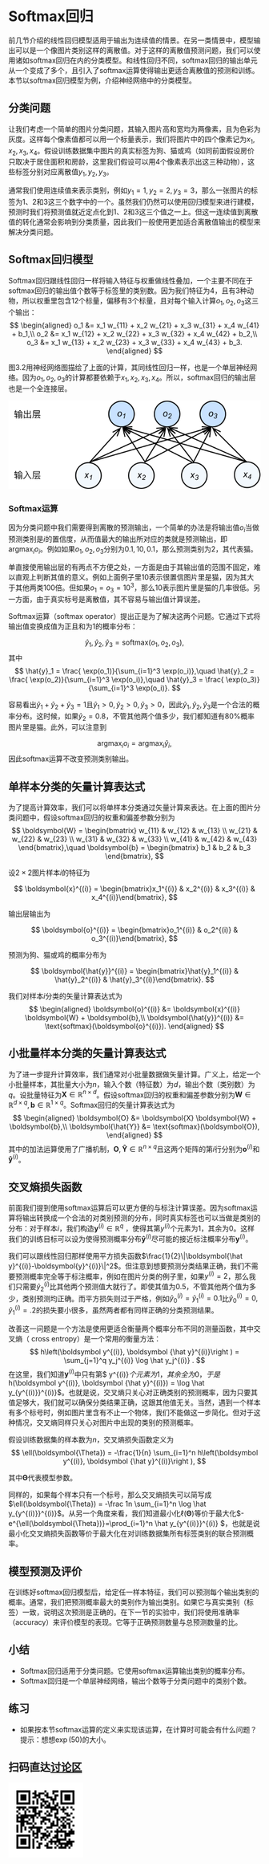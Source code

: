 # Softmax回归

前几节介绍的线性回归模型适用于输出为连续值的情景。在另一类情景中，模型输出可以是一个像图片类别这样的离散值。对于这样的离散值预测问题，我们可以使用诸如softmax回归在内的分类模型。和线性回归不同，softmax回归的输出单元从一个变成了多个，且引入了softmax运算使得输出更适合离散值的预测和训练。本节以softmax回归模型为例，介绍神经网络中的分类模型。


## 分类问题

让我们考虑一个简单的图片分类问题，其输入图片高和宽均为两像素，且为色彩为灰度。这样每个像素值都可以用一个标量表示，我们将图片中的四个像素记为$x_1, x_2, x_3, x_4$。假设训练数据集中图片的真实标签为狗、猫或鸡（如同前面假设房价只取决于居住面积和房龄，这里我们假设可以用4个像素表示出这三种动物），这些标签分别对应离散值$y_1, y_2, y_3$。

通常我们使用连续值来表示类别，例如$y_1=1, y_2=2, y_3=3$，那么一张图片的标签为1、2和3这三个数字中的一个。虽然我们仍然可以使用回归模型来进行建模，预测时我们将预测值就近定点化到1、2和3这三个值之一上。但这一连续值到离散值的转化通常会影响到分类质量，因此我们一般使用更加适合离散值输出的模型来解决分类问题。

## Softmax回归模型

Softmax回归跟线性回归一样将输入特征与权重做线性叠加，一个主要不同在于softmax回归的输出值个数等于标签里的类别数。因为我们特征为4，且有3种动物，所以权重里包含12个标量，偏移有3个标量，且对每个输入计算$o_1, o_2, o_3$这三个输出：
$$
\begin{aligned}
o_1 &= x_1 w_{11} + x_2 w_{21} + x_3 w_{31} + x_4 w_{41} + b_1,\\
o_2 &= x_1 w_{12} + x_2 w_{22} + x_3 w_{32} + x_4 w_{42} + b_2,\\
o_3 &= x_1 w_{13} + x_2 w_{23} + x_3 w_{33} + x_4 w_{43} + b_3.
\end{aligned}
$$

图3.2用神经网络图描绘了上面的计算，其同线性回归一样，也是一个单层神经网络。因为$o_1, o_2, o_3$的计算都要依赖于$x_1, x_2, x_3, x_4$。所以，softmax回归的输出层也是一个全连接层。

![Softmax回归是一个单层神经网络。](../img/softmaxreg.svg)

### Softmax运算

因为分类问题中我们需要得到离散的预测输出，一个简单的办法是将输出值$o_i$当做预测类别是$i$的置信度，从而值最大的输出所对应的类就是预测输出，即$\operatorname*{argmax}_i o_i$。例如如果$o_1,o_2,o_3$分别为$0.1,10,0.1$，那么预测类别为2，其代表猫。

单直接使用输出层的有两点不方便之处，一方面是由于其输出值的范围不固定，难以直观上判断其值的意义。例如上面例子里10表示很置信图片里是猫，因为其大于其他两类100倍。但如果$o_1=o_3=10^3$，那么10表示图片里是猫的几率很低。另一方面，由于真实标号是离散值，其不容易与输出值计算误差。

Softmax运算（softmax operator）提出正是为了解决这两个问题。它通过下式将输出值变换成值为正且和为1的概率分布：

$$
\hat{y}_1, \hat{y}_2, \hat{y}_3 = \text{softmax}(o_1, o_2, o_3),
$$
其中
$$
\hat{y}_1 = \frac{ \exp(o_1)}{\sum_{i=1}^3 \exp(o_i)},\quad
\hat{y}_2 = \frac{ \exp(o_2)}{\sum_{i=1}^3 \exp(o_i)},\quad
\hat{y}_3 = \frac{ \exp(o_3)}{\sum_{i=1}^3 \exp(o_i)}.
$$

容易看出$\hat{y}_1 + \hat{y}_2 + \hat{y}_3 = 1$且$\hat{y}_1 > 0, \hat{y}_2 > 0, \hat{y}_3 > 0$，因此$\hat{y}_1, \hat{y}_2, \hat{y}_3$是一个合法的概率分布。这时候，如果$\hat y_2=0.8$，不管其他两个值多少，我们都知道有80%概率图片里是猫。此外，可以注意到

$$
\operatorname*{argmax}_i o_i = \operatorname*{argmax}_i \hat y_i,
$$
因此softmax运算不改变预测类别输出。

## 单样本分类的矢量计算表达式

为了提高计算效率，我们可以将单样本分类通过矢量计算来表达。在上面的图片分类问题中，假设softmax回归的权重和偏差参数分别为
$$
\boldsymbol{W} = 
\begin{bmatrix}
    w_{11} & w_{12} & w_{13} \\
    w_{21} & w_{22} & w_{23} \\
    w_{31} & w_{32} & w_{33} \\
    w_{41} & w_{42} & w_{43}
\end{bmatrix},\quad
\boldsymbol{b} = 
\begin{bmatrix}
    b_1 & b_2 & b_3
\end{bmatrix},
$$



设$2 \times 2$图片样本$i$的特征为

$$
\boldsymbol{x}^{(i)} = \begin{bmatrix}x_1^{(i)} & x_2^{(i)} & x_3^{(i)} & x_4^{(i)}\end{bmatrix},
$$

输出层输出为

$$
\boldsymbol{o}^{(i)} = \begin{bmatrix}o_1^{(i)} & o_2^{(i)} & o_3^{(i)}\end{bmatrix},
$$

预测为狗、猫或鸡的概率分布为

$$
\boldsymbol{\hat{y}}^{(i)} = \begin{bmatrix}\hat{y}_1^{(i)} & \hat{y}_2^{(i)} & \hat{y}_3^{(i)}\end{bmatrix}.
$$


我们对样本$i$分类的矢量计算表达式为
$$
\begin{aligned}
\boldsymbol{o}^{(i)} &= \boldsymbol{x}^{(i)} \boldsymbol{W} + \boldsymbol{b},\\
\boldsymbol{\hat{y}}^{(i)} &= \text{softmax}(\boldsymbol{o}^{(i)}).
\end{aligned}
$$

## 小批量样本分类的矢量计算表达式


为了进一步提升计算效率，我们通常对小批量数据做矢量计算。广义上，给定一个小批量样本，其批量大小为$n$，输入个数（特征数）为$d$，输出个数（类别数）为$q$。设批量特征为$\boldsymbol{X} \in \mathbb{R}^{n \times d}$。假设softmax回归的权重和偏差参数分别为$\boldsymbol{W} \in \mathbb{R}^{d \times q}, \boldsymbol{b} \in \mathbb{R}^{1 \times q}$。Softmax回归的矢量计算表达式为
$$
\begin{aligned}
\boldsymbol{O} &= \boldsymbol{X} \boldsymbol{W} + \boldsymbol{b},\\
\boldsymbol{\hat{Y}} &= \text{softmax}(\boldsymbol{O}),
\end{aligned}
$$
其中的加法运算使用了广播机制，$\boldsymbol{O}, \boldsymbol{\hat{Y}} \in \mathbb{R}^{n \times q}$且这两个矩阵的第$i$行分别为$\boldsymbol{o}^{(i)}$和$\boldsymbol{\hat{y}}^{(i)}$。


## 交叉熵损失函数

前面我们提到使用softmax运算后可以更方便的与标注计算误差。因为softmax运算将输出转换成一个合法的对类别预测的分布，同时真实标签也可以当做是类别的分布：对于样本$i$，我们构造$\boldsymbol{y}^{(i)}\in \mathbb{R}^{q}$ ，使得其第$y^{(i)}$个元素为1，其余为0。这样我们的训练目标可以设为使得预测概率分布$\boldsymbol{\hat y}^{(i)}$尽可能的接近标注概率分布$\boldsymbol{y}^{(i)}$。

我们可以跟线性回归那样使用平方损失函数$\frac{1}{2}\|\boldsymbol{\hat y}^{(i)}-\boldsymbol{y}^{(i)}\|^2$。但注意到想要预测分类结果正确，我们不需要预测概率完全等于标注概率，例如在图片分类的例子里，如果$y^{(i)}=2$，那么我们只需要$\hat y^{(i)}_2$比其他两个预测值大就行了。即使其值为0.5，不管其他两个值为多少，类别预测均正确。而平方损失则过于严格，例如$\hat y^{(i)}_0=\hat y^{(i)}_1=0.1$比$\hat y^{(i)}_0=0, \hat y^{(i)}_1=.2$的损失要小很多，虽然两者都有同样正确的分类预测结果。

改善这一问题是一个方法是使用更适合衡量两个概率分布不同的测量函数，其中交叉熵（ cross entropy）是一个常用的衡量方法：
$$
h\left(\boldsymbol y^{(i)}, \boldsymbol {\hat y}^{(i)}\right ) = \sum_{j=1}^q y_j^{(i)} \log \hat y_j^{(i)} .
$$
在这里，我们知道$\boldsymbol y^{(i)}$中只有第$ y^{(i)}$个元素为1，其余全为0，于是$h(\boldsymbol y^{(i)}, \boldsymbol {\hat y}^{(i)}) = \log \hat y_{y^{(i)}}^{(i)}$。也就是说，交叉熵只关心对正确类别的预测概率，因为只要其值足够大，我们就可以确保分类结果正确，这跟其他值无关。当然，遇到一个样本有多个标号时，例如图片里含有不止一个物体，我们不能做这一步简化。但对于这种情况，交叉熵同样只关心对图片中出现的类别的预测概率。



假设训练数据集的样本数为$n$，交叉熵损失函数定义为
$$
\ell(\boldsymbol{\Theta}) = -\frac{1}{n} \sum_{i=1}^n h\left(\boldsymbol y^{(i)}, \boldsymbol {\hat y}^{(i)}\right ),
$$

其中$\boldsymbol{\Theta}$代表模型参数。

同样的，如果每个样本只有一个标号，那么交叉熵损失可以简写成$\ell(\boldsymbol{\Theta}) = -\frac 1n  \sum_{i=1}^n \log \hat y_{y^{(i)}}^{(i)}$。从另一个角度来看，我们知道最小化$\ell(\boldsymbol{\Theta})$等价于最大化$-e^{\ell(\boldsymbol{\Theta})}=\prod_{i=1}^n \hat y_{y^{(i)}}^{(i)} $，也就是说最小化交叉熵损失函数等价于最大化在对训练数据集所有标签类别的联合预测概率。



## 模型预测及评价

在训练好softmax回归模型后，给定任一样本特征，我们可以预测每个输出类别的概率。通常，我们把预测概率最大的类别作为输出类别。如果它与真实类别（标签）一致，说明这次预测是正确的。在下一节的实验中，我们将使用准确率（accuracy）来评价模型的表现。它等于正确预测数量与总预测数量的比。

## 小结

* Softmax回归适用于分类问题。它使用softmax运算输出类别的概率分布。
* Softmax回归是一个单层神经网络，输出个数等于分类问题中的类别个数。


## 练习

* 如果按本节softmax运算的定义来实现该运算，在计算时可能会有什么问题？提示：想想$\exp(50)$的大小。


## 扫码直达[讨论区](https://discuss.gluon.ai/t/topic/6403)

![](../img/qr_softmax-regression.svg)
